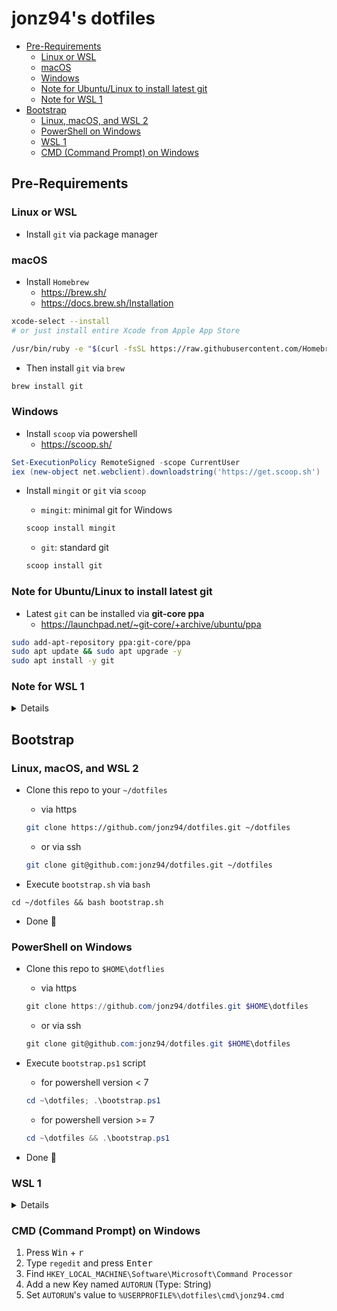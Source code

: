 # jonz94's dotfiles

- [Pre-Requirements](#pre-requirements)
    - [Linux or WSL](#linux-or-wsl)
    - [macOS](#macos)
    - [Windows](#windows)
    - [Note for Ubuntu/Linux to install latest git](#note-for-ubuntulinux-to-install-latest-git)
    - [Note for WSL 1](#note-for-wsl-1)
- [Bootstrap](#bootstrap)
    - [Linux, macOS, and WSL 2](#linux-macos-and-wsl-2)
    - [PowerShell on Windows](#powershell-on-windows)
    - [WSL 1](#wsl-1)
    - [CMD (Command Prompt) on Windows](#cmd-command-prompt-on-windows)

## Pre-Requirements

### Linux or WSL

- Install `git` via package manager

### macOS

- Install `Homebrew`
    - https://brew.sh/
    - https://docs.brew.sh/Installation

```bash
xcode-select --install
# or just install entire Xcode from Apple App Store

/usr/bin/ruby -e "$(curl -fsSL https://raw.githubusercontent.com/Homebrew/install/master/install)"
```

- Then install `git` via `brew`

```bash
brew install git
```

### Windows

- Install `scoop` via powershell
    - https://scoop.sh/

```powershell
Set-ExecutionPolicy RemoteSigned -scope CurrentUser
iex (new-object net.webclient).downloadstring('https://get.scoop.sh')
```

- Install `mingit` or `git` via `scoop`

    - `mingit`: minimal git for Windows

    ```powershell
    scoop install mingit
    ```

    - `git`: standard git

    ```powershell
    scoop install git
    ```

### Note for Ubuntu/Linux to install latest git

- Latest `git` can be installed via **git-core ppa**
    - https://launchpad.net/~git-core/+archive/ubuntu/ppa

```bash
sudo add-apt-repository ppa:git-core/ppa
sudo apt update && sudo apt upgrade -y
sudo apt install -y git
```

### Note for WSL 1

<details>

- Create `/etc/wsl.conf` inside the WSL system

- Copy the content of [wsl.conf](wsl/wsl.conf) into `/etc/wsl.conf`

- Restart WSL via the following powershell command (Administrator permissoin is required):

```powershell
net stop LxssManager
```

- Or use [gsudo](https://github.com/gerardog/gsudo)

    - Install `gsudo`

    ```powershell
    scoop install gsudo
    ```

    - Use `sudo` to get Administrator permission

    ```powershell
    sudo net stop LxssManager
    ```

</details>

## Bootstrap

### Linux, macOS, and WSL 2

- Clone this repo to your `~/dotfiles`

    - via https

    ```bash
    git clone https://github.com/jonz94/dotfiles.git ~/dotfiles
    ```

    - or via ssh

    ```bash
    git clone git@github.com:jonz94/dotfiles.git ~/dotfiles
    ```

- Execute `bootstrap.sh` via `bash`

```
cd ~/dotfiles && bash bootstrap.sh
```

- Done 🎉

### PowerShell on Windows

- Clone this repo to `$HOME\dotflies`

    - via https

    ```powershell
    git clone https://github.com/jonz94/dotfiles.git $HOME\dotfiles
    ```

    - or via ssh

    ```powershell
    git clone git@github.com:jonz94/dotfiles.git $HOME\dotfiles
    ```

- Execute `bootstrap.ps1` script

    - for powershell version < 7

    ```powershell
    cd ~\dotfiles; .\bootstrap.ps1
    ```

    - for powershell version >= 7

    ```powershell
    cd ~\dotfiles && .\bootstrap.ps1
    ```

- Done 🎉

### WSL 1

<details>

> NOTE: ALL STEP SHOULD BE DONE INSIDE WSL 1!

- Set `umask` to 0022

```bash
umask 0022
```

- Clone this repo to `/c/Users/<WindowsUserName>/dotfiles`, this will make sure that all the files are save in **Windows file system**, also make sure that all files are using `LF` as EOL.

    - via https

    ```bash
    git clone https://github.com/jonz94/dotfiles.git /c/Users/$(powershell.exe '$env:UserName' | tr -d $'\r')/dotfiles
    ```

    - or via ssh

    ```bash
    git clone git@github.com:jonz94/dotfiles.git /c/Users/$(powershell.exe '$env:UserName' | tr -d $'\r')/dotfiles
    ```

- **In WSL 1**, create a symbolic link via following command:

```bash
ln -s /c/Users/$(powershell.exe '$env:UserName' | tr -d $'\r')/dotfiles ~/dotfiles
```

> These step are important! And the reason is [Do not change Linux files using Windows apps and tools](https://blogs.msdn.microsoft.com/commandline/2016/11/17/do-not-change-linux-files-using-windows-apps-and-tools/)
>
> If you want to use **both Windows Tools and Linux Tools** to changing some files or directories in WSL. The solution I found is:
> - Put those thing in Windows file system. (This makes Windows Tools happy.)
> - In WSL, **create a symbolic link** which points to file/directory in Windows file system. (This makes Linux Tools happy.)

- Execute `bootstrap.sh` via `bash` to settting up WSL.

```bash
cd ~/dotfiles && bash bootstrap.sh
```

- Done 🎉

</details>

### CMD (Command Prompt) on Windows

1. Press <kbd>Win</kbd> + <kbd>r</kbd>
2. Type `regedit` and press <kbd>Enter</kbd>
3. Find `HKEY_LOCAL_MACHINE\Software\Microsoft\Command Processor`
4. Add a new Key named `AUTORUN` (Type: String)
5. Set `AUTORUN`'s value to `%USERPROFILE%\dotfiles\cmd\jonz94.cmd`
